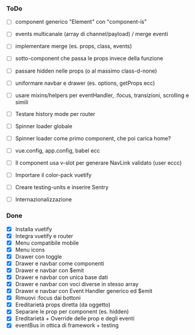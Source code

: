 ### ToDo

- [ ] component generico "Element" con "component-is"

- [ ] events multicanale (array di channel/payload) / merge eventi
- [ ] implementare merge (es. props, class, events)
- [ ] sotto-component che passa le props invece della funzione
- [ ] passare hidden nelle props (o al massimo class-d-none)
- [ ] uniformare navbar e drawer (es. options, getProps ecc)
- [ ] usare mixins/helpers per eventHandler, :focus, transizioni, scrolling e simili

- [ ] Testare history mode per router
- [ ] Spinner loader globale
- [ ] Spinner loader come primo component, che poi carica home?
- [ ] vue.config, app.config, babel ecc
- [ ] Il component usa v-slot per generare NavLink validato (user eccc)
- [ ] Importare il color-pack vuetify
- [ ] Creare testing-units e inserire Sentry
- [ ] Internazionalizzazione

### Done

- [x] Installa vuetify
- [x] Integra vuetify e router
- [x] Menu compatibile mobile
- [x] Menu icons
- [x] Drawer con toggle
- [x] Drawer e navbar come componenti
- [x] Drawer e navbar con $emit
- [x] Drawer e navbar con unica base dati
- [x] Drawer e navbar con voci diverse in stesso array
- [x] Drawer e navbar con Event Handler generico ed $emit
- [x] Rimuovi :focus dai bottoni
- [x] Ereditarietà props diretta (da oggetto)
- [x] Separare le prop per component (es. hidden)
- [x] Ereditarietà + Override delle prop e degli eventi
- [x] eventBus in ottica di framework + testing